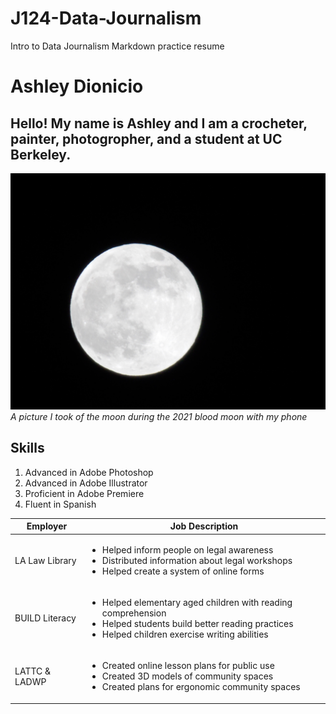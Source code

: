 # J124-Data-Journalism
Intro to Data Journalism Markdown practice resume

# Ashley Dionicio
## Hello! My name is Ashley and I am a crocheter, painter, photogropher, and a student at UC Berkeley.

!['The Moon','A picture of the moon during the blood moon'](DSCN0218.JPG)
*A picture I took of the moon during the 2021 blood moon with my phone*

## Skills 
1. Advanced in Adobe Photoshop
2. Advanced in Adobe Illustrator 
3. Proficient in Adobe Premiere  
5. Fluent in Spanish 

Employer | Job Description
---------|----------------
LA Law Library|<ul><li>Helped inform people on legal awareness</li><li>Distributed information about legal workshops</li><li>Helped create a system of online forms </li></ul> 
BUILD Literacy|<ul><li>Helped elementary aged children with reading comprehension</li><li>Helped students build better reading practices </li><li>Helped children exercise writing abilities</li></ul>
LATTC & LADWP| <ul><li>Created online lesson plans for public use </li><li>Created 3D models of community spaces </li><li>Created plans for ergonomic community spaces </li></ul>
